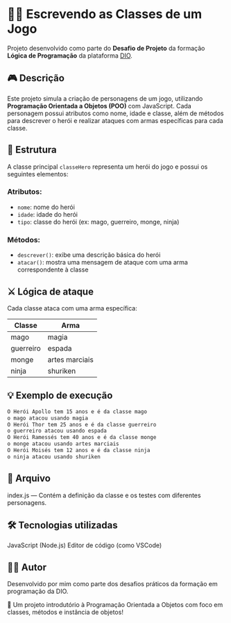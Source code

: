 # 🧙‍♂️ Escrevendo as Classes de um Jogo

Projeto desenvolvido como parte do **Desafio de Projeto** da formação **Lógica de Programação** da plataforma [DIO](https://www.dio.me).

## 🎮 Descrição

Este projeto simula a criação de personagens de um jogo, utilizando **Programação Orientada a Objetos (POO)** com JavaScript. Cada personagem possui atributos como nome, idade e classe, além de métodos para descrever o herói e realizar ataques com armas específicas para cada classe.

## 🧱 Estrutura

A classe principal `classeHero` representa um herói do jogo e possui os seguintes elementos:

### Atributos:
- `nome`: nome do herói
- `idade`: idade do herói
- `tipo`: classe do herói (ex: mago, guerreiro, monge, ninja)

### Métodos:
- `descrever()`: exibe uma descrição básica do herói
- `atacar()`: mostra uma mensagem de ataque com uma arma correspondente à classe

## ⚔️ Lógica de ataque

Cada classe ataca com uma arma específica:

| Classe    | Arma             |
|-----------|------------------|
| mago      | magia            |
| guerreiro | espada           |
| monge     | artes marciais   |
| ninja     | shuriken         |

## 💡 Exemplo de execução

```bash
O Herói Apollo tem 15 anos e é da classe mago
o mago atacou usando magia
O Herói Thor tem 25 anos e é da classe guerreiro
o guerreiro atacou usando espada
O Herói Ramessés tem 40 anos e é da classe monge
o monge atacou usando artes marciais
O Herói Moisés tem 12 anos e é da classe ninja
o ninja atacou usando shuriken
```

## 📁 Arquivo

index.js — Contém a definição da classe e os testes com diferentes personagens.

## 🛠️ Tecnologias utilizadas

JavaScript (Node.js)
Editor de código (como VSCode)

## 👨‍🎓 Autor

Desenvolvido por mim como parte dos desafios práticos da formação em programação da DIO.

📘 Um projeto introdutório à Programação Orientada a Objetos com foco em classes, métodos e instância de objetos!
